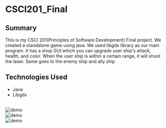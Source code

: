 # CSCI201_Final
## Summary
This is my CSCI 201(Principles of Software Development) Final project. We created a standalone game using java. We used libgdx library as our main program. It has a shop GUI which you can upgrade user ship's attack, health, and color. When the user ship is within a certain range, it will shoot the laser. Same goes to the enemy ship and ally ship
## Technologies Used
* Java
* Libgdx

<br />![demo](https://user-images.githubusercontent.com/25019029/33401481-4ca5b02c-d50e-11e7-95ba-26daf83f6091.png)
<br />![demo](https://user-images.githubusercontent.com/25019029/33401482-4cd04436-d50e-11e7-8ae9-0d3a6c049abe.png)
<br />![demo](https://user-images.githubusercontent.com/25019029/33401483-4cf301a6-d50e-11e7-8609-5336c58ce484.png)
